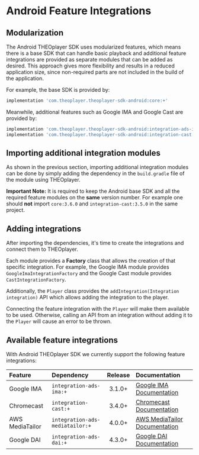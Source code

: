 # Android Feature Integrations

## Modularization

The Android THEOplayer SDK uses modularized features, which means there is a base SDK that can handle basic playback and additional feature integrations are provided as separate modules that can be added as desired.
This approach gives more flexibility and results in a reduced application size, since non-required parts are not included in the build of the application.

For example, the base SDK is provided by:

```groovy
implementation 'com.theoplayer.theoplayer-sdk-android:core:+'
```

Meanwhile, additional features such as Google IMA and Google Cast are provided by:

```groovy
implementation 'com.theoplayer.theoplayer-sdk-android:integration-ads-ima:+'
implementation 'com.theoplayer.theoplayer-sdk-android:integration-cast:+'
```

## Importing additional integration modules

As shown in the previous section, importing additional integration modules can be done by simply adding the dependency in the `build.gradle` file of the module using THEOplayer.

**Important Note:**
It is required to keep the Android base SDK and all the required feature modules on the **same** version number.
For example one should **not** import `core:3.6.0` and `integration-cast:3.5.0` in the same project.

## Adding integrations

After importing the dependencies, it's time to create the integrations and connect them to THEOplayer.

Each module provides a **Factory** class that allows the creation of that specific integration.
For example, the Google IMA module provides `GoogleImaIntegrationFactory` and the Google Cast module provides `CastIntegrationFactory`.

Additionally, the `Player` class provides the `addIntegration(Integration integration)` API which allows adding the integration to the player.

Connecting the feature integration with the `Player` will make them available to be used.
Otherwise, calling an API from an integration without adding it to the `Player` will cause an error to be thrown.

## Available feature integrations

With Android THEOplayer SDK we currently support the following feature integrations:

| Feature         | Dependency                      | Release | Documentation                                                                                                      |
|:----------------|:--------------------------------|:-------:|:-------------------------------------------------------------------------------------------------------------------|
| Google IMA      | `integration-ads-ima:+`         | 3.1.0+  | [Google IMA Documentation](../../../how-to-guides/01-ads/10-google-ima.md#android-sdk)                             |
| Chromecast      | `integration-cast:+`            | 3.4.0+  | [Chromecast Documentation](../../../how-to-guides/03-cast/01-chromecast/00-introduction.md#theoplayer-android-sdk) |
| AWS MediaTailor | `integration-ads-mediatailor:+` | 4.0.0+  | [AWS MediaTailor Documentation](../../../how-to-guides/01-ads/12-mediatailor.md#android-sdk)                       |
| Google DAI      | `integration-ads-dai:+`         | 4.3.0+  | [Google DAI Documentation](../../../how-to-guides/01-ads/08-google-dai.md#android-sdk)                             |
